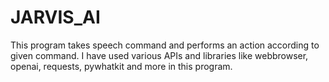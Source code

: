 # JARVIS_AI
This program takes speech command and performs an action according to given command. I have used various APIs and libraries like webbrowser, openai, requests, pywhatkit and more in this program.
